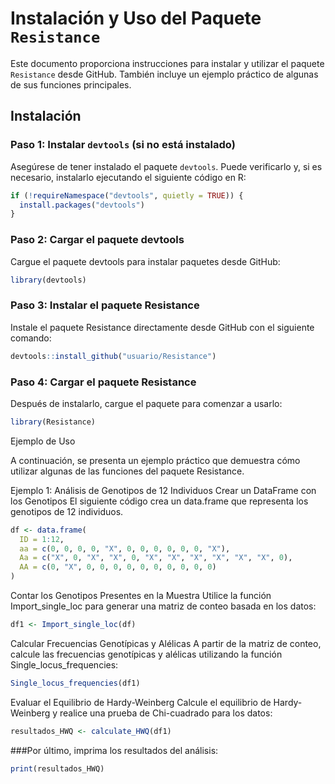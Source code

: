 # Instalación y Uso del Paquete `Resistance`

Este documento proporciona instrucciones para instalar y utilizar el paquete `Resistance` desde GitHub. También incluye un ejemplo práctico de algunas de sus funciones principales.

## Instalación

### Paso 1: Instalar `devtools` (si no está instalado)

Asegúrese de tener instalado el paquete `devtools`. Puede verificarlo y, si es necesario, instalarlo ejecutando el siguiente código en R:

```R
if (!requireNamespace("devtools", quietly = TRUE)) {
  install.packages("devtools")
}
```
### Paso 2: Cargar el paquete devtools
Cargue el paquete devtools para instalar paquetes desde GitHub:

```R
library(devtools)
```
### Paso 3: Instalar el paquete Resistance

Instale el paquete Resistance directamente desde GitHub con el siguiente comando:


```R
devtools::install_github("usuario/Resistance")
```
### Paso 4: Cargar el paquete Resistance

Después de instalarlo, cargue el paquete para comenzar a usarlo:

```R
library(Resistance)
```
Ejemplo de Uso

A continuación, se presenta un ejemplo práctico que demuestra cómo utilizar algunas de las funciones del paquete Resistance.

Ejemplo 1: Análisis de Genotipos de 12 Individuos
Crear un DataFrame con los Genotipos
El siguiente código crea un data.frame que representa los genotipos de 12 individuos.

```R
df <- data.frame(
  ID = 1:12,
  aa = c(0, 0, 0, 0, "X", 0, 0, 0, 0, 0, 0, "X"),
  Aa = c("X", 0, "X", "X", 0, "X", "X", "X", "X", "X", "X", 0),
  AA = c(0, "X", 0, 0, 0, 0, 0, 0, 0, 0, 0, 0)
)
```
Contar los Genotipos Presentes en la Muestra
Utilice la función Import_single_loc para generar una matriz de conteo basada en los datos:


```R
df1 <- Import_single_loc(df)
```

Calcular Frecuencias Genotípicas y Alélicas
A partir de la matriz de conteo, calcule las frecuencias genotípicas y alélicas utilizando la función Single_locus_frequencies:


```R
Single_locus_frequencies(df1)
```

Evaluar el Equilibrio de Hardy-Weinberg
Calcule el equilibrio de Hardy-Weinberg y realice una prueba de Chi-cuadrado para los datos:

```R
resultados_HWQ <- calculate_HWQ(df1)
```

###Por último, imprima los resultados del análisis:

```R
print(resultados_HWQ)
```
